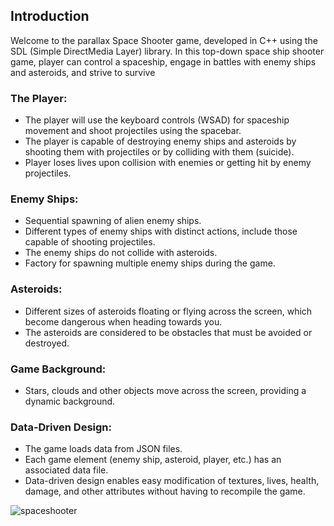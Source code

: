 ## Introduction

Welcome to the parallax Space Shooter game, developed in C++ using the SDL (Simple DirectMedia Layer) library. 
In this top-down space ship shooter game, player can control a spaceship, engage in battles with enemy ships and asteroids, and strive to survive
### The Player:
- The player will use the keyboard controls (WSAD) for spaceship movement and shoot projectiles using the spacebar. 
- The player is capable of destroying enemy ships and asteroids by shooting them with projectiles or by colliding with them (suicide). 
- Player loses lives upon collision with enemies or getting hit by enemy projectiles.
### Enemy Ships:
- Sequential spawning of alien enemy ships.
- Different types of enemy ships with distinct actions, include those capable of shooting projectiles. 
- The enemy ships do not collide with asteroids.
- Factory for spawning multiple enemy ships during the game.
### Asteroids:
- Different sizes of asteroids floating or flying across the screen, which become dangerous when heading towards you.
- The asteroids are considered to be obstacles that must be avoided or destroyed.
### Game Background:
- Stars, clouds and other objects move across the screen, providing a dynamic background.
### Data-Driven Design:
- The game loads data from JSON files. 
- Each game element (enemy ship, asteroid, player, etc.) has an associated data file. 
- Data-driven design enables easy modification of textures, lives, health, damage, and other attributes without having to recompile the game.

![spaceshooter](https://github.com/aria-0829/Project_01_SpaceShooter/assets/45384635/08f330c4-582e-4ebd-a1e1-79cfb292abcc)
